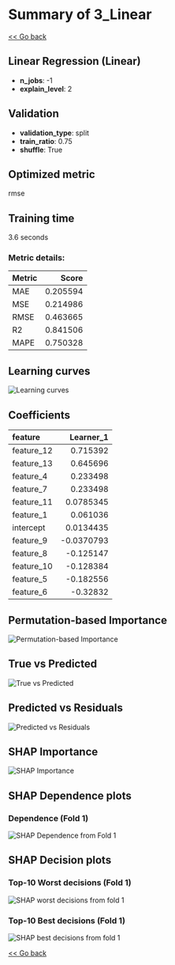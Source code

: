 # Summary of 3_Linear

[<< Go back](../README.md)


## Linear Regression (Linear)
- **n_jobs**: -1
- **explain_level**: 2

## Validation
 - **validation_type**: split
 - **train_ratio**: 0.75
 - **shuffle**: True

## Optimized metric
rmse

## Training time

3.6 seconds

### Metric details:
| Metric   |    Score |
|:---------|---------:|
| MAE      | 0.205594 |
| MSE      | 0.214986 |
| RMSE     | 0.463665 |
| R2       | 0.841506 |
| MAPE     | 0.750328 |



## Learning curves
![Learning curves](learning_curves.png)

## Coefficients
| feature    |   Learner_1 |
|:-----------|------------:|
| feature_12 |   0.715392  |
| feature_13 |   0.645696  |
| feature_4  |   0.233498  |
| feature_7  |   0.233498  |
| feature_11 |   0.0785345 |
| feature_1  |   0.061036  |
| intercept  |   0.0134435 |
| feature_9  |  -0.0370793 |
| feature_8  |  -0.125147  |
| feature_10 |  -0.128384  |
| feature_5  |  -0.182556  |
| feature_6  |  -0.32832   |


## Permutation-based Importance
![Permutation-based Importance](permutation_importance.png)
## True vs Predicted

![True vs Predicted](true_vs_predicted.png)


## Predicted vs Residuals

![Predicted vs Residuals](predicted_vs_residuals.png)



## SHAP Importance
![SHAP Importance](shap_importance.png)

## SHAP Dependence plots

### Dependence (Fold 1)
![SHAP Dependence from Fold 1](learner_fold_0_shap_dependence.png)

## SHAP Decision plots

### Top-10 Worst decisions (Fold 1)
![SHAP worst decisions from fold 1](learner_fold_0_shap_worst_decisions.png)
### Top-10 Best decisions (Fold 1)
![SHAP best decisions from fold 1](learner_fold_0_shap_best_decisions.png)

[<< Go back](../README.md)
